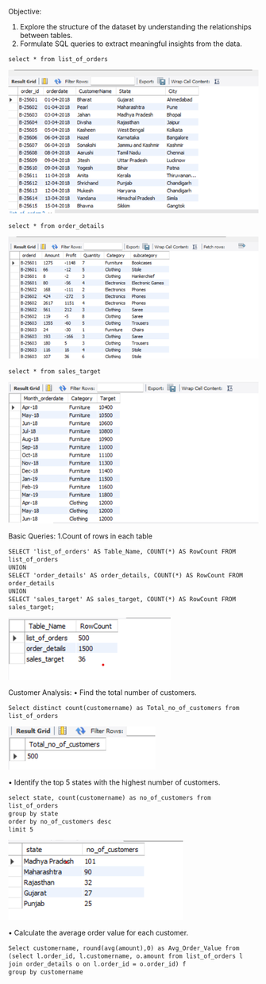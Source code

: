 Objective:
1.	Explore the structure of the dataset by understanding the relationships between tables.
2.	Formulate SQL queries to extract meaningful insights from the data.

``` 
select * from list_of_orders
```
 ![alt text](image-3.png)

```
select * from order_details
```
![alt text](image-4.png)

```
select * from sales_target
```

![alt text](image-5.png)
 
Basic Queries:
1.Count of rows in each table

```
SELECT 'list_of_orders' AS Table_Name, COUNT(*) AS RowCount FROM list_of_orders
UNION
SELECT 'order_details' AS order_details, COUNT(*) AS RowCount FROM order_details
UNION
SELECT 'sales_target' AS sales_target, COUNT(*) AS RowCount FROM sales_target;
```
![alt text](image-6.png)

Customer Analysis:
• Find the total number of customers.

```
Select distinct count(customername) as Total_no_of_customers from list_of_orders
```


![alt text](image-7.png)


• Identify the top 5 states with the highest number of customers.

```
select state, count(customername) as no_of_customers from list_of_orders
group by state
order by no_of_customers desc
limit 5
```

![alt text](image-8.png)

• Calculate the average order value for each customer.

```
Select customername, round(avg(amount),0) as Avg_Order_Value from
(select l.order_id, l.customername, o.amount from list_of_orders l
join order_details o on l.order_id = o.order_id) f
group by customername
```
